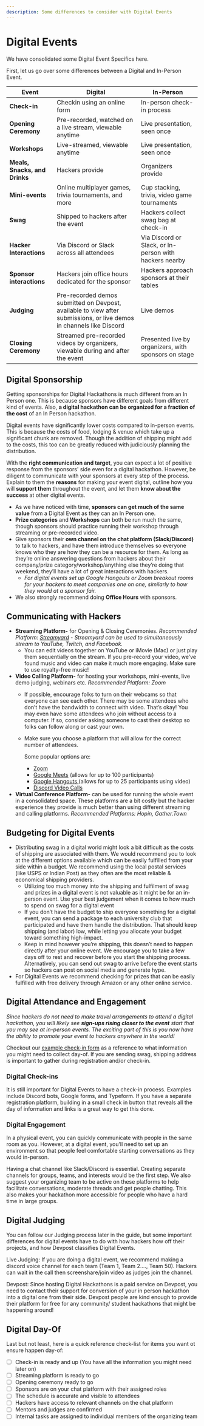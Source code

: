 ```yaml
---
description: Some differences to consider with Digital Events
---
```


# Digital Events

We have consolidated some Digital Event Specifics here.&#x20;

First, let us go over some differences between a Digital and In-Person Event.&#x20;

| Event                         | Digital                                                                                                              | In-Person                                              |
| ----------------------------- | -------------------------------------------------------------------------------------------------------------------- | ------------------------------------------------------ |
| **Check-in**                  | Checkin using an online form                                                                                         | In-person check-in process                             |
| **Opening Ceremony**          | Pre-recorded, watched on a live stream, viewable anytime                                                             | Live presentation, seen once                           |
| **Workshops**                 | Live-streamed, viewable anytime                                                                                      | Live presentation, seen once                           |
| **Meals, Snacks, and Drinks** | Hackers provide                                                                                                      | Organizers provide                                     |
| **Mini-events**               | Online multiplayer games, trivia tournaments, and more                                                               | Cup stacking, trivia, video game tournaments           |
| **Swag**                      | Shipped to hackers after the event                                                                                   | Hackers collect swag bag at check-in                   |
| **Hacker Interactions**       | Via Discord or Slack across all attendees                                                                            | Via Discord or Slack, or In-person with hackers nearby |
| **Sponsor interactions**      | Hackers join office hours dedicated for the sponsor                                                                  | Hackers approach sponsors at their tables              |
| **Judging**                   | Pre-recorded demos submitted on Devpost, available to view after submissions, or live demos in channels like Discord | Live demos                                             |
| **Closing Ceremony**          | Streamed pre-recorded videos by organizers, viewable during and after the event                                      | Presented live by organizers, with sponsors on stage   |

## **Digital** Sponsorship

Getting sponsorships for Digital Hackathons is much different from an In Person one. This is because sponsors have different goals from different kind of events. Also, **a digital hackathon can be organized for a fraction of the cost** of an In Person hackathon.

Digital events have significantly lower costs compared to in-person events. This is because the costs of food, lodging & venue which take up a significant chunk are removed. Though the addition of shipping might add to the costs, this too can be greatly reduced with judiciously planning the distribution.

With the **right communication and target**, you can expect a lot of positive response from the sponsors' side even for a digital hackathon. However, be diligent to communicate with your sponsors at every step of the process. Explain to them the **reasons** for making your event digital, outline how you will **support them** throughout the event, and let them **know about the success** at other digital events.

* As we have noticed with time, **sponsors can get much of the same value** from a Digital Event as they can an In Person one.&#x20;
* **Prize categories** and **Workshops** can both be run much the same, though sponsors should practice running their workshop through streaming or pre-recorded video.&#x20;
* Give sponsors their **own channel on the chat platform (Slack/Discord)** to talk to hackers, and have them introduce themselves so everyone knows who they are how they can be a resource for them. As long as they’re online answering questions from hackers about their company/prize category/workshop/anything else they’re doing that weekend, they’ll have a lot of great interactions with hackers.&#x20;
  * _For digital events set up Google Hangouts or Zoom breakout rooms for your hackers to meet companies one on one, similarly to how they would at a sponsor fair._
* We also strongly recommend doing **Office Hours** with sponsors.

## Communicating with Hackers

* **Streaming Platform-** for Opening & Closing Ceremonies. _Recommended Platform:_ [_Streamyard_](streamyard.md) _- Streamyard can be used to simultaneously stream to YouTube, Twitch, and Facebook._&#x20;
  * You can edit videos together on YouTube or iMovie (Mac) or just play them sequentially on the stream. If you pre-record your video, we’ve found music and video can make it much more engaging. Make sure to use royalty-free music!
* **Video Calling Platform-** for hosting your workshops, mini-events, live demo judging, webinars etc. _Recommended Platform: Zoom_
  * If possible, encourage folks to turn on their webcams so that everyone can see each other. There may be some attendees who don’t have the bandwidth to connect with video. That’s okay! You may even have some attendees who join without access to a computer. If so, consider asking someone to cast their desktop so folks can follow along or cast your own.
  *   Make sure you choose a platform that will allow for the correct number of attendees.

      Some popular options are:

      * [Zoom](https://support.zoom.us/hc/en-us/articles/206618765-Zoom-video-tutorials)&#x20;
      * [Google Meets](https://apps.google.com/meet/how-it-works/) (allows for up to 100 participants)&#x20;
      * [Google Hangouts ](https://support.google.com/hangouts/answer/2944865?co=GENIE.Platform%3DAndroid\&hl=en)(allows for up to 25 participants using video)
      * [Discord Video Calls ](https://support.discord.com/hc/en-us/articles/115000982752-Screen-sharing-Video-Calls)
* **Virtual Conference Platform-** can be used for running the whole event in a consolidated space. These platforms are a bit costly but the hacker experience they provide is much better than using different streaming and calling platforms. _Recommended Platforms: Hopin, Gather.Town_

## Budgeting for Digital Events

* Distributing swag in a digital world might look a bit difficult as the costs of shipping are associated with them. We would recommend you to look at the different options available which can be easily fulfilled from your side within a budget. We recommend using the local postal services (like USPS or Indian Post) as they often are the most reliable & economical shipping providers.&#x20;
  * Utilizing too much money into the shipping and fulfilment of swag and prizes in a digital event is not valuable as it might be for an in-person event. Use your best judgement when it comes to how much to spend on swag for a digital event
  * If you don’t have the budget to ship everyone something for a digital event, you can send a package to each university club that participated and have them handle the distribution. That should keep shipping (and labor) low, while letting you allocate your budget toward something high-impact.
  * Keep in mind however you’re shipping, this doesn’t need to happen directly after your online event. We encourage you to take a few days off to rest and recover before you start the shipping process. Alternatively, you can send out swag to arrive before the event starts so hackers can post on social media and generate hype.&#x20;
* For Digital Events we recommend checking for prizes that can be easily fulfilled with free delivery through Amazon or any other online service.&#x20;

## Digital Attendance and Engagement

_Since hackers do not need to make travel arrangements to attend a digital hackathon, you will likely see **sign-ups rising closer to the event** start that you may see at in-person events. The exciting part of this is you now have the ability to promote your event to hackers anywhere in the world!_

Checkout our [example check-in form](https://majorleaguehacking.typeform.com/to/HxLpsQjl) as a reference to what information you might need to collect day-of. If you are sending swag, shipping address is important to gather during registration and/or check-in.&#x20;

### Digital Check-ins

It is still important for Digital Events to have a check-in process. Examples include Discord bots, Google forms, and Typeform. If you have a separate registration platform, building in a small check in button that reveals all the day of information and links is a great way to get this done.

### Digital Engagement

In a physical event, you can quickly communicate with people in the same room as you. However, at a digital event, you’ll need to set up an environment so that people feel comfortable starting conversations as they would in-person.

Having a chat channel like Slack/Discord is essential. Creating separate channels for groups, teams, and interests would be the first step. We also suggest your organizing team to be active on these platforms to help facilitate conversations, moderate threads and get people chatting. This also makes your hackathon more accessible for people who have a hard time in large groups.

## Digital Judging

You can follow our Judging process later in the guide, but some important differences for digital events have to do with how hackers how off their projects, and how Devpost classifies Digital Events.&#x20;

Live Judging: If you are doing a digital event, we recommend making a discord voice channel for each team (Team 1, Team 2...., Team 50). Hackers can wait in the call then screenshare/join video as judges join the channel.

Devpost: Since hosting Digital Hackathons is a paid service on Devpost, you need to contact their support for conversion of your in person hackathon into a digital one from their side. Devpost people are kind enough to provide their platform for free for any community/ student hackathons that might be happening around!

## Digital Day-Of

Last but not least, here is a quick reference check-list for items you want ot ensure happen day-of:&#x20;

* [ ] Check-in is ready and up (You have all the information you might need later on)
* [ ] Streaming platform is ready to go
* [ ] Opening ceremony ready to go&#x20;
* [ ] Sponsors are on your chat platform with their assigned roles
* [ ] The schedule is accurate and visible to attendees&#x20;
* [ ] Hackers have access to relevant channels on the chat platform&#x20;
* [ ] Mentors and judges are confirmed&#x20;
* [ ] Internal tasks are assigned to individual members of the organizing team
